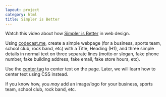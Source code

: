 ```yaml
---
layout: project
category: html
title: Simpler is Better
---
```


Watch this video about how [Simpler is Better](https://drive.google.com/open?id=1hpUxydU5K0Lv9N_UkXRrQDSfIBxV8RAp) in web design.

Using [codecast.me](http://codecast.me/launch), create a simple webpage (for a business, sports team, school club, rock band, etc) with a Title, Heading (H1), and three simple details in normal text on three separate lines (motto or slogan, fake phone number, fake building address, fake email, fake store hours, etc).

Use the [center tag](https://www.w3schools.com/tags/tag_center.asp) to center text on the page. Later, we will learn how to center text using CSS instead.

If you know how, you *may* add an image/logo for your business, sports team, school club, rock band, etc.
